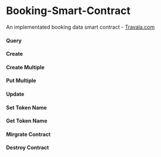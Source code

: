 # Booking-Smart-Contract
An implementated booking data smart contract - [Travala.com](https://travala.com)

#### Query

#### Create 

#### Create Multiple

#### Put Multiple

#### Update

#### Set Token Name

#### Get Token Name

#### Mirgrate Contract

#### Destroy Contract

